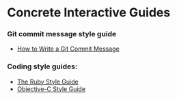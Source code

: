 # Concrete Interactive Guides

### Git commit message style guide

- [How to Write a Git Commit Message](http://chris.beams.io/posts/git-commit/)

### Coding style guides:

- [The Ruby Style Guide](https://github.com/bbatsov/ruby-style-guide)
- [Objective-C Style Guide](https://github.com/NYTimes/objective-c-style-guide)


